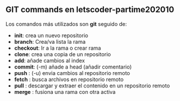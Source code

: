 ## GIT commands en letscoder-partime202010

Los comandos más utilizados son **git** seguido de:

- **init**: crea un nuevo repositorio
- **branch**: Crea/va  lista la rama
- **checkout**: Ir a la rama o crear  rama 
- **clone**: crea una copia de un repositorio
- **add**: añade cambios al index
- **commit**: (-m) añade a head (añadir comentario)
- **push** : (-u) envia cambios al repositorio remoto
- **fetch** : busca archivos en repositorio remoto
- **pull** : descargar y extraer el contenido en un repositorio remoto
- **merge** : fusiona una rama con otra activa
